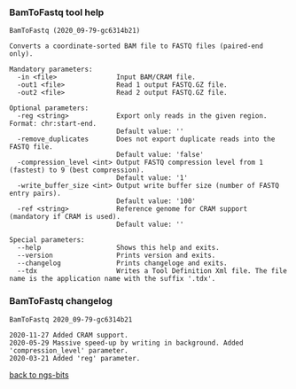 ### BamToFastq tool help
	BamToFastq (2020_09-79-gc6314b21)
	
	Converts a coordinate-sorted BAM file to FASTQ files (paired-end only).
	
	Mandatory parameters:
	  -in <file>               Input BAM/CRAM file.
	  -out1 <file>             Read 1 output FASTQ.GZ file.
	  -out2 <file>             Read 2 output FASTQ.GZ file.
	
	Optional parameters:
	  -reg <string>            Export only reads in the given region. Format: chr:start-end.
	                           Default value: ''
	  -remove_duplicates       Does not export duplicate reads into the FASTQ file.
	                           Default value: 'false'
	  -compression_level <int> Output FASTQ compression level from 1 (fastest) to 9 (best compression).
	                           Default value: '1'
	  -write_buffer_size <int> Output write buffer size (number of FASTQ entry pairs).
	                           Default value: '100'
	  -ref <string>            Reference genome for CRAM support (mandatory if CRAM is used).
	                           Default value: ''
	
	Special parameters:
	  --help                   Shows this help and exits.
	  --version                Prints version and exits.
	  --changelog              Prints changeloge and exits.
	  --tdx                    Writes a Tool Definition Xml file. The file name is the application name with the suffix '.tdx'.
	
### BamToFastq changelog
	BamToFastq 2020_09-79-gc6314b21
	
	2020-11-27 Added CRAM support.
	2020-05-29 Massive speed-up by writing in background. Added 'compression_level' parameter.
	2020-03-21 Added 'reg' parameter.
[back to ngs-bits](https://github.com/imgag/ngs-bits)